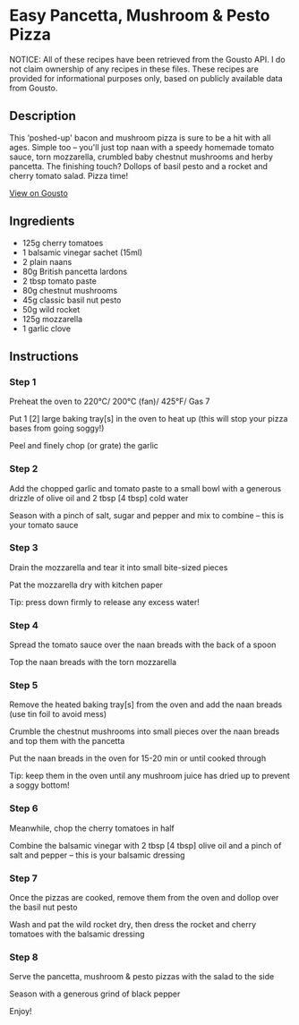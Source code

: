 # Easy Pancetta, Mushroom & Pesto Pizza

NOTICE: All of these recipes have been retrieved from the Gousto API. I do not claim ownership of any recipes in these files. These recipes are provided for informational purposes only, based on publicly available data from Gousto.

## Description

This ‘poshed-up' bacon and mushroom pizza is sure to be a hit with all ages. Simple too – you'll just top naan with a speedy homemade tomato sauce, torn mozzarella, crumbled baby chestnut mushrooms and herby pancetta. The finishing touch? Dollops of basil pesto and a rocket and cherry tomato salad. Pizza time!

[View on Gousto](https://www.gousto.co.uk/recipes/cookbook/easy-pancetta-mushroom-pesto-pizza)

## Ingredients

- 125g cherry tomatoes
- 1 balsamic vinegar sachet (15ml)
- 2 plain naans
- 80g British pancetta lardons
- 2 tbsp tomato paste
- 80g chestnut mushrooms 
- 45g classic basil nut pesto
- 50g wild rocket
- 125g mozzarella
- 1 garlic clove

## Instructions


### Step 1

Preheat the oven to 220°C/ 200°C (fan)/ 425°F/ Gas 7


Put 1 <span class="text-danger">[2]</span> large baking tray<span class="text-danger">[s]</span> in the oven to heat up (this will stop your pizza bases from going soggy!)


Peel and finely chop (or grate) the garlic


### Step 2

Add the chopped garlic and tomato paste to a small bowl with a generous drizzle of olive oil and 2 tbsp <span class="text-danger">[4 tbsp]</span> cold water


Season with a pinch of salt, sugar and pepper and mix to combine – this is your tomato sauce


### Step 3

Drain the mozzarella and tear it into small bite-sized pieces  


Pat the mozzarella dry with kitchen paper


Tip: press down firmly to release any excess water!


### Step 4

Spread the tomato sauce over the naan breads with the back of a spoon


Top the naan breads with the torn mozzarella


### Step 5

Remove the heated baking tray<span class="text-danger">[s]</span> from the oven and add the naan breads (use tin foil to avoid mess)


Crumble the chestnut mushrooms into small pieces over the naan breads and top them with the pancetta


Put the naan breads in the oven for 15-20 min or until cooked through


Tip: keep them in the oven until any mushroom juice has dried up to prevent a soggy bottom!


### Step 6

Meanwhile, chop the cherry tomatoes in half


Combine the balsamic vinegar with 2 tbsp<span class="text-danger"> [4 tbsp]</span> olive oil and a pinch of salt and pepper – this is your balsamic dressing


### Step 7

Once the pizzas are cooked, remove them from the oven and dollop over the basil nut pesto


Wash and pat the wild rocket dry, then dress the rocket and cherry tomatoes with the balsamic dressing

### Step 8

Serve the pancetta, mushroom &amp; pesto pizzas with the salad to the side


Season with a generous grind of black pepper


Enjoy!

